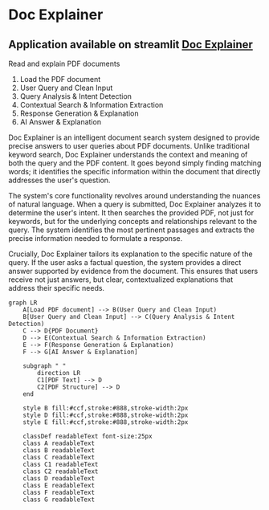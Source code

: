 # Doc Explainer
## Application available on streamlit [Doc Explainer](https://document-explanation-ehowyxrs7ddcjfkg8abpm3.streamlit.app/)
Read and explain PDF documents 
1. Load the PDF document
2. User Query and Clean Input
3. Query Analysis & Intent Detection
4. Contextual Search & Information Extraction
5. Response Generation & Explanation
6. AI Answer & Explanation

Doc Explainer is an intelligent document search system designed to provide precise answers to user queries about PDF documents.  Unlike traditional keyword search, Doc Explainer understands the context and meaning of both the query and the PDF content.  It goes beyond simply finding matching words; it identifies the specific information within the document that directly addresses the user's question.

The system's core functionality revolves around understanding the nuances of natural language. When a query is submitted, Doc Explainer analyzes it to determine the user's intent.  It then searches the provided PDF, not just for keywords, but for the underlying concepts and relationships relevant to the query.  The system identifies the most pertinent passages and extracts the precise information needed to formulate a response.

Crucially, Doc Explainer tailors its explanation to the specific nature of the query.  If the user asks a factual question, the system provides a direct answer supported by evidence from the document. This ensures that users receive not just answers, but clear, contextualized explanations that address their specific needs.

```mermaid
graph LR
    A[Load PDF document] --> B(User Query and Clean Input)
    B[User Query and Clean Input] --> C(Query Analysis & Intent Detection)
    C --> D{PDF Document}
    D --> E(Contextual Search & Information Extraction)
    E --> F(Response Generation & Explanation)
    F --> G[AI Answer & Explanation]

    subgraph " "
        direction LR
        C1[PDF Text] --> D
        C2[PDF Structure] --> D
    end

    style B fill:#ccf,stroke:#888,stroke-width:2px
    style D fill:#ccf,stroke:#888,stroke-width:2px
    style E fill:#ccf,stroke:#888,stroke-width:2px

    classDef readableText font-size:25px
    class A readableText
    class B readableText
    class C readableText
    class C1 readableText
    class C2 readableText
    class D readableText
    class E readableText
    class F readableText
    class G readableText


